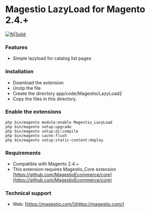 # Magestio LazyLoad for Magento 2.4.+

[![N|Solid](https://magestio.com/wp-content/uploads/logo_web_r.png)](https://magestio.com)

### Features

* Simple lazyload for catalog list pages


### Installation

* Download the extension
* Unzip the file
* Create the directory app/code/Magestio/LazyLoad2
* Copy the files in this directory.


### Enable the extensions

```
php bin/magento module:enable Magestio_LazyLoad
php bin/magento setup:upgrade
php bin/magento setup:di:compile
php bin/magento cache:flush
php bin/magento setup:static-content:deploy
```

### Requirements

* Compatible with Magento 2.4.+
* This extension requires Magestio_Core extension [https://github.com/MagestioEcommerce/core](https://github.com/MagestioEcommerce/core)

### Technical support

* Web: [https://magestio.com/](https://magestio.com/)
